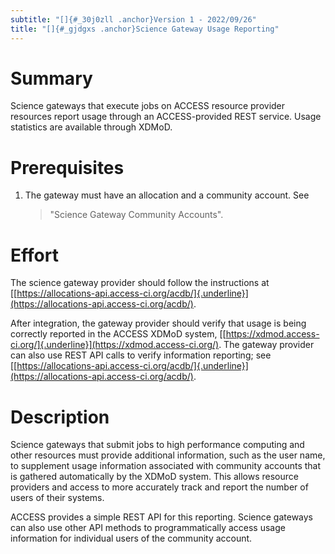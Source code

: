 ```yaml
---
subtitle: "[]{#_30j0zll .anchor}Version 1 - 2022/09/26"
title: "[]{#_gjdgxs .anchor}Science Gateway Usage Reporting"
---
```


# Summary

Science gateways that execute jobs on ACCESS resource provider resources
report usage through an ACCESS-provided REST service. Usage statistics
are available through XDMoD.

# Prerequisites

1.  The gateway must have an allocation and a community account. See
    > "Science Gateway Community Accounts".

# Effort

The science gateway provider should follow the instructions at
[[https://allocations-api.access-ci.org/acdb/]{.underline}](https://allocations-api.access-ci.org/acdb/).

After integration, the gateway provider should verify that usage is
being correctly reported in the ACCESS XDMoD system,
[[https://xdmod.access-ci.org/]{.underline}](https://xdmod.access-ci.org/).
The gateway provider can also use REST API calls to verify information
reporting; see
[[https://allocations-api.access-ci.org/acdb/]{.underline}](https://allocations-api.access-ci.org/acdb/).

# Description

Science gateways that submit jobs to high performance computing and
other resources must provide additional information, such as the user
name, to supplement usage information associated with community accounts
that is gathered automatically by the XDMoD system. This allows resource
providers and access to more accurately track and report the number of
users of their systems.

ACCESS provides a simple REST API for this reporting. Science gateways
can also use other API methods to programmatically access usage
information for individual users of the community account.
